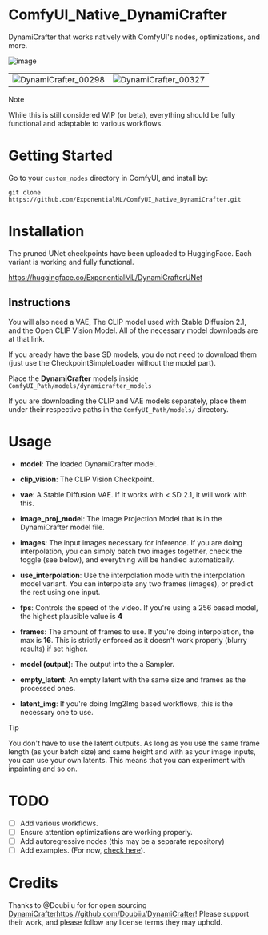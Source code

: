 # ComfyUI_Native_DynamiCrafter
DynamiCrafter that works natively with ComfyUI's nodes, optimizations, and more.

![image](https://github.com/ExponentialML/ComfyUI_Native_DynamiCrafter/assets/59846140/fd1008ed-7660-454a-8253-1e032c9d054f)

|   |  |
| ------------- | ------------- |
| ![DynamiCrafter_00298](https://github.com/ExponentialML/ComfyUI_Native_DynamiCrafter/assets/59846140/e66a2559-b973-4a63-bc97-1a0701ab7dd3)  | ![DynamiCrafter_00327](https://github.com/ExponentialML/ComfyUI_Native_DynamiCrafter/assets/59846140/81b2b681-ef44-4966-8cb3-fa04692710a8)  |



> [!NOTE]  
> While this is still considered WIP (or beta), everything should be fully functional and adaptable to various workflows.

# Getting Started

Go to your `custom_nodes` directory in ComfyUI, and install by:

`git clone https://github.com/ExponentialML/ComfyUI_Native_DynamiCrafter.git`

# Installation

The pruned UNet checkpoints have been uploaded to HuggingFace. Each variant is working and fully functional.

https://huggingface.co/ExponentialML/DynamiCrafterUNet

## Instructions
You will also need a VAE, The CLIP model used with Stable Diffusion 2.1, and the Open CLIP Vision Model. All of the necessary model downloads are at that link.

If you aready have the base SD models, you do not need to download them (just use the CheckpointSimpleLoader without the model part).

Place the **DynamiCrafter** models inside `ComfyUI_Path/models/dynamicrafter_models`

If you are downloading the CLIP and VAE models separately, place them under their respective paths in the `ComfyUI_Path/models/` directory.

# Usage

- **model**: The loaded DynamiCrafter model.
  
- **clip_vision**: The CLIP Vision Checkpoint.
  
- **vae**: A Stable Diffusion VAE. If it works with < SD 2.1, it will work with this.
  
- **image_proj_model**: The Image Projection Model that is in the DynamiCrafter model file.
  
- **images**: The input images necessary for inference. If you are doing interpolation, you can simply batch two images together, check the toggle (see below), and everything will be handled automatically.
  
- **use_interpolation**: Use the interpolation mode with the interpolation model variant. You can interpolate any two frames (images), or predict the rest using one input.
  
- **fps**: Controls the speed of the video. If you're using a 256 based model, the highest plausible value is **4**
  
- **frames**: The amount of frames to use. If you're doing interpolation, the max is **16**. This is strictly enforced as it doesn't work properly (blurry results) if set higher.
  
- **model (output)**: The output into the a Sampler.
  
- **empty_latent**: An empty latent with the same size and frames as the processed ones.
  
- **latent_img**: If you're doing Img2Img based workflows, this is the necessary one to use.
  
> [!TIP]
> You don't have to use the latent outputs. As long as you use the same frame length (as your batch size) and same height and with as your image inputs, you can use your own latents.
> This means that you can experiment with inpainting and so on.

# TODO
- [ ] Add various workflows.
- [ ] Ensure attention optimizations are working properly.
- [ ] Add autoregressive nodes (this may be a separate repository)
- [ ] Add examples. (For now, [check here](https://github.com/Doubiiu/DynamiCrafter?tab=readme-ov-file#11-showcases-576x1024)).

# Credits

Thanks to @Doubiiu for for open sourcing [DynamiCrafter](https://github.com/Doubiiu/DynamiCrafter)https://github.com/Doubiiu/DynamiCrafter! Please support their work, and please follow any license terms they may uphold.
